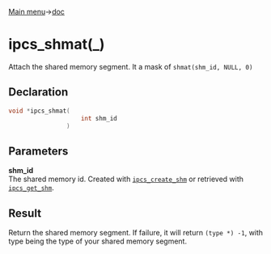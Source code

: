 [Main menu](../../Readme.md)->[doc](../IPCS-doc.md)

# ipcs_shmat(\_)

Attach the shared memory segment. It a mask of `shmat(shm_id, NULL, 0)`

## **Declaration**

```C
void *ipcs_shmat(
                    int shm_id
                )
```

## **Parameters**
**shm\_id**  
The shared memory id. Created with [`ipcs_create_shm`](ipcs_create_shm.md) or retrieved with [`ipcs_get_shm`](ipcs_get_shm.md).


## **Result**
Return the shared memory segment. If failure, it will return `(type *) -1`, with type being the type of your shared memory segment.

